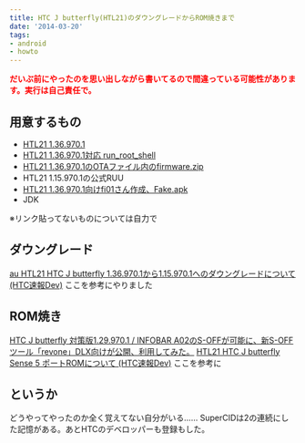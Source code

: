 ```yaml
---
title: HTC J butterfly(HTL21)のダウングレードからROM焼きまで
date: '2014-03-20'
tags:
- android
- howto
---
```


<font color="red"><strong>だいぶ前にやったのを思い出しながら書いてるので間違っている可能性があります。実行は自己責任で。</strong></font>

<h2>用意するもの</h2>

<ul>
<li><a href="http://www.au.kddi.com/mobile/product/archive/smartphone/dp/htl21/" target="_blank">HTL21 1.36.970.1</a></li>
<li><a href="http://www.androidfilehost.com/?fid=23212708291675550" target="_blank">HTL21 1.36.970.1対応 run_root_shell</a></li>
<li><a href="http://www.androidfilehost.com/?fid=23060877490001301" target="_blank">HTL21 1.36.970.1のOTAファイル内のfirmware.zip</a></li>
<li>HTL21 1.15.970.1の公式RUU</li>
<li><a href="http://www1.axfc.net/uploader/so/3082142.zip" target="_blank">HTL21 1.36.970.1向けfi01さん作成、Fake.apk</a></li>
<li>JDK</li>
</ul>

※リンク貼ってないものについては自力で

<h2>ダウングレード</h2>

<a href="http://htcsoku.info/htcsokudev-news/au-deluxe-136to115-downgrade/" target="_blank">au HTL21 HTC J butterfly 1.36.970.1から1.15.970.1へのダウングレードについて (HTC速報Dev)</a>
ここを参考にやりました

<h2>ROM焼き</h2>

<a href="http://htcsoku.info/htcsokudev-news/au-deluxe-129-soff-revone/" target="_blank">HTC J butterfly 対策版1.29.970.1 / INFOBAR A02のS-OFFが可能に、新S-OFFツール「revone」DLX向けが公開、利用してみた。</a>
<a href="http://htcsoku.info/htcsokudev/2012device/deluxe_j/sense5-portrom/" target="_blank">HTL21 HTC J butterfly Sense 5 ポートROMについて (HTC速報Dev)</a>
ここを参考に

<h2>というか</h2>

どうやってやったのか全く覚えてない自分がいる……
SuperCIDは2の連続にした記憶がある。あとHTCのデベロッパーも登録もした。
